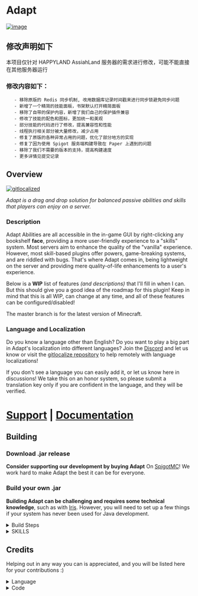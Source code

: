 # Adapt

[![image](https://github.com/VolmitSoftware/Adapt/raw/main/storepage/adapt-tc.png)](https://github.com/VolmitSoftware/Adapt/wiki/Why-did-you-click)

## 修改声明如下

本项目仅针对 HAPPYLAND AssiahLand 服务器的需求进行修改，可能不能直接在其他服务器运行
### 修改内容如下：
```
   - 移除原版的 Redis 同步机制, 改用数据库记录时间戳来进行同步锁避免同步问题
   - 新增了一个精简的技能面板，书架默认打开精简面板
   - 移除了自带的保护内容，新增了我们自己的保护插件兼容
   - 修改了技能的配色和图标，更加统一和美观
   - 部分技能的代码进行了修改，提高兼容性和性能
   - 线程执行相关部分被大量修改，减少占用
   - 修复了原版的各种异常占用的问题，优化了部分地方的实现
   - 修复了因为使用 Spigot 服务端构建导致在 Paper 上遇到的问题
   - 移除了我们不需要的版本的支持，提高构建速度
   - 更多详情见提交记录
```

## Overview

[![gitlocalized ](https://gitlocalize.com/repo/8085/whole_project/badge.svg)](https://gitlocalize.com/repo/8085/whole_project?utm_source=badge)

_Adapt is a drag and drop solution for balanced passive abilities and skills that players can enjoy on a server._

### Description

Adapt Abilities are all accessible in the in-game GUI by right-clicking any bookshelf **face**, providing a more user-friendly experience to a "skills" system. Most servers aim to enhance the quality of the "vanilla" experience. However, most skill-based plugins offer powers, game-breaking systems, and are riddled with bugs. That's where Adapt comes in, being lightweight on the server and providing mere quality-of-life enhancements to a user's experience. 

Below is a **WIP** list of features _(and descriptions)_ that I'll fill in when I can. But this should give you a good idea of the roadmap for this plugin! Keep in mind that this is all WIP, can change at any time, and all of these features can be configured/disabled!

The master branch is for the latest version of Minecraft.

### Language and Localization

Do you know a language other than English? Do you want to play a big part in Adapt's localization into different languages? Join the [Discord](https://discord.gg/volmit) and let us know or visit the [gitlocalize repository](https://gitlocalize.com/repo/8085) to help remotely with language localizations! 

If you don't see a language you can easily add it, or let us know here in discussions! We take this on an honor system, so please submit a translation key only if you are confident in the language, and they will be verified.

# [Support](https://discord.gg/volmit) **|** [Documentation](https://docs.volmit.com/adapt/)

## Building

### Download .jar release
**Consider supporting our development by buying Adapt**
On [SpigotMC](https://www.spigotmc.org/resources/adapt-leveling-skills-and-abilities.103790/)! We work hard to make Adapt
the best it can be for everyone.

### Build your own .jar
**Building Adapt can be challenging and requires some technical knowledge**, such as with [Iris](https://www.spigotmc.org/resources/iris-world-gen-custom-biome-colors.84586/). However, you will need to set up a few things if your system has never been used for Java development.

<details>

<summary> Build Steps </summary>

### So this is fairly similar to Iris, but a bit modified.

### IDE Builds (for development & Compilation)

You NEED TO BE USING Intelij To build this project, or anything that can support the
plugin [Manifold](https://plugins.jetbrains.com/plugin/10057-manifold)

## Preface: if you need help compiling and you are a developer / intend to help out in the community or with development we would love to help you regardless in the discord! however do not come to the discord asking for free copies, or a tutorial on how to compile.

1. Install [Java JDK 17](https://www.oracle.com/java/technologies/javase/jdk17-archive-downloads.html)
2. Set the JDK installation path to `JAVA_HOME` as an environment variable.
    * Windows
        1. Start > Type `env` and press Enter
        2. Advanced > Environment Variables
        3. Under System Variables, click `New...`
        4. Variable Name: `JAVA_HOME`
        5. Variable Value: `C:\Program Files\Java\jdk-17.0.1` (verify this exists after installing java don't just copy
           the example text)
    * MacOS
        1. Run `/usr/libexec/java_home -V` and look for Java 17
        2. Run `sudo nano ~/.zshenv`
        3. Add `export JAVA_HOME=$(/usr/libexec/java_home)` as a new line
        4. Use `CTRL + X`, then Press `Y`, Then `ENTER`
        5. Quit & Reopen Terminal and verify with `echo $JAVA_HOME`. It should print a directory

3. Setup Gradle

<details>
<summary> Gradle Setup </summary>

* Run `gradlew setup` any time you get dependency issues with craftbukkit
* Configure ITJ Gradle to use JDK 17 (in settings, search for gradle)
* Resync the project & run your newly created task (under the development folder in gradle tasks!)

</details>

4. INSTALL [MANIFOLD](https://plugins.jetbrains.com/plugin/10057-manifold)
5. If this is your first time building Adapt for MC 1.19+ run `gradlew setup` inside the root Adapt project folder.
   Otherwise, skip this step. Grab a coffee, this may take up to 5 minutes depending on your cpu & internet connection.
6. Once the project has setup, run `gradlew adapt`
7. The Adapt jar will be placed in `Adapt/build/Adapt-XXX-XXX.jar` Enjoy! Consider supporting us by buying it on spigot!

</details>


<details>
<summary> SKILLS </summary>

_The skills listed below are the fundamentals that we want to implement. However, please feel free to make an issue request for any ideas or additional abilities that you would like to see in Adapt. Keep in mind that simpler ideas are preferred, but complex ones are welcome too!_

## Agility:

- [ ] Slide?
- [X] Super jump (Allows a Crouch jump to launch yourself up to 5 blocks High)
- [X] Wall jump (Jump on walls)
- [X] Wind-Up (Sprint and go faster)
- [X] Armor-Up (Sprint and get more armor)(you need to have it equipped)
- [ ] Running start, Sprint = Jump boost
- [ ] Climb WOod

## Architect:

- [X] Temporary blocks (Crouch off a ledge)
- [X] BuildersWand (Small) (You can place up to 16 blocks at once)
- [ ] TypeReplace Blocks
- [X] DontBreakGlass (Passive Silk-Touch for Glass only)
- [ ] Forced Leaf Decay

## Axe:

- [ ] Tomahawk Throw
- [X] Drop to inventory
- [X] Axe Ground-Smash
- [X] Axe TreeFeller
- [ ] StripLogger (Sticks got from stripping)
- [ ] Speedy/Hasty Axe
- [ ] Wood Dupe?

## Brewing:

- [ ] Chance not to consume potion
- [ ] Chance to refund ingredients
- [X] Lingering Potions (Crafted potions last longer)
- [X] Splash Range Increase (Chance to increase Range)

## Crafting:

- [X] Xp for crafting
- [ ] Chance for Extras
- [ ] offhand autocrafting
- [X] Deconstruction Table (De-craft to basics)

## Discovery:

- [ ] Tiny Potato
- [ ] Armored Elytras
- [X] Worldly Armor
- [X] Passive XP
- [ ] Villager Attitude
- [X] Xp Damage Mitigation

## Enchanting:

- [X] XP Refund
- [X] Lapis Refund (Chance per enchant to give Lapis)
- [X] In-Inventory Enchanting (Books to Items)
- [ ] Xp for making Bookshelf/Book/Table
- [ ] Better Enchant Levels

## Excavation**:

- [ ] Dirt/Grass does not consume Durability
- [X] Haste while digging
- [X] Drop to inventory
- [X] MultiTool (Merge multiple tools into one)

## Herbalism:

- [X] Hunger Shield (up to 50% less hunger consumption)
- [X] Drop to inventory
- [X] Replanted (replant items by right-clicking)
- [ ] Harvest Dupes
- [X] Food feeds more
- [X] Herbalist Luck (breaking things can give you things)
- [X] Herbalist's Myconid (craftable Mycelia)
- [ ] Instant Food Consumption (Cooldown)
- [ ] Xp Gain
- [X] Faster Grow Aura

## Hunter:

- [X] Adrenaline (more damage lower the health)
- [X] Drop to inventory
- [X] Regen while in combat -> massive loss in hunger
- [X] Resistance in combat -> massive loss in hunger
- [X] Speed while in combat -> massive loss in hunger
- [X] JumpBoost while in combat -> massive loss in hunger
- [X] Luck while in combat -> massive loss in hunger
- [X] Invisibility while in combat -> massive loss in hunger
- [ ] Prevent the first damage proc

## Nether:

- [X] Wither Resist (Resistance to wither)
- [X] Wither Skull Throw (Pvsshhh)
- [ ] Soul Speed
- [ ] Nether Tools Apply Wither
- [ ] Nearby Withering applies regen

## Pickaxe:

- [X] Chisel ores (more ore, less durability)
- [X] Vein-miner (Vein-miner)
- [ ] Locate Nearest Ore:
- [ ] HammerMiner -> more duration cost
- [X] Auto-smelt % chance
- [X] Drop to inventory
- [ ] Chance not to eat Durability

## Ranged**:

- [X] Ranged Arrow Recovery (On hit, chance to refund)
- [X] Ranged Force (More dps at range)
- [X] Lunge SHot (Lunging will do damage)
- [X] Piercing Shot (Pierce through enemies)

## Rift:

- [X] Remote Container Access (Remote Container Access)
- [X] Short-Ranged "blink" (teleport)
- [X] No-Place Enderchest (like /ec )
- [X] Rift Recall (Teleport to a location)
- [X] Resilience based on Ender Artifact Used (blink = 10% Enderperal = 25% etc)

## Seaborn:

- [X] WaterBreathing
- [X] Passive Speed bonus while swimming
- [ ] Night vision underwater
- [ ] Passive Fish?
- [ ] Water Refiles Hunger/regen

## Stealth:

- [X] Snatching (close-range item Vacuum)
- [X] Sneak-Speed (Destroy FOV in a single button press)
- [X] Ghost Armor (Armor passively that grown on you, but only works for 1 hit)
- [X] StealthSight
- [ ] Sneak Attack

## Swords:

- [X] Machete (chopping blocks down)
- [ ] Throwing Knife
- [ ] Bleed Damage
- [ ] More damage to Non-Armored Enemies
- [ ] Turrets, Deploy Swords, that fling to a target

## Taming:

- [X] Tame Health Boost (Tames have more health)
- [X] Tame Damage Boost (Tames do more DPS)
- [X] Tame Health Regen (Tames have passive regen)
- [ ] Tamed Vampirism  (Familiar)

## Unarmed:

- [X] Unarmed Power (Make unarmed Viable)
- [X] Sucker Punch (One PunCh!)
- [ ] One-Punch man?
- [X] Glass Cannon (Less Armor = More damage to / from you)
- [ ] Remote Grab?
- [ ] Increased Boss Damage
- [ ] Passive Strength while unarmed

## Chronos: _(Unimplemented)_

- [ ] Chronos Slowdown (Passive Slowdown for entities in the world near you)
- [ ] Chronos Speed (Passive Speed for entities in the world near you)

## TragOul: _(Unimplemented)_

- [ ] Blood Mechanich and hurt yourself to get X

</details>

## Credits

Helping out in any way you can is appreciated, and you will be listed here for your contributions :)
<details>
<summary> Language </summary>

* [NextdoorPsycho](https://github.com/NextdoorPsycho): English Translation
* [Nowhere (Armin231)](https://github.com/Armin231): German Translation

</details>
<details>
<summary> Code </summary>

* [Vatuu](https://github.com/Vatuu)
* [Cyberpwn](https://github.com/cyberpwnn)
* [NextdoorPsycho](https://github.com/NextdoorPsycho)

</details>
